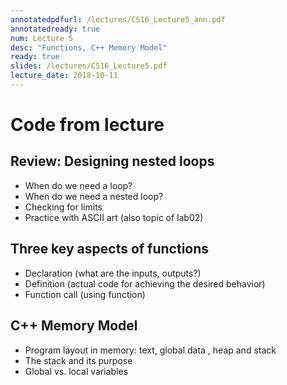 ```yaml
---
annotatedpdfurl: /lectures/CS16_Lecture5_ann.pdf
annotatedready: true
num: Lecture 5
desc: "Functions, C++ Memory Model"
ready: true
slides: /lectures/CS16_Lecture5.pdf
lecture_date: 2018-10-11 
---
```


# Code from lecture


## Review: Designing nested loops
* When do we need a loop?
* When do we need a nested loop?
* Checking for limits
* Practice with ASCII art (also topic of lab02)

## Three key aspects of functions
* Declaration (what are the inputs, outputs?)
* Definition  (actual code for achieving the desired behavior)
* Function call (using function)


## C++ Memory Model
* Program layout in memory: text, global data , heap and stack
* The stack and its purpose
* Global vs. local variables






